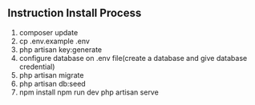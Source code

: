 

## Instruction Install Process 
1. composer update
2. cp .env.example .env
3. php artisan key:generate
4. configure database on .env file(create a database and give database credential)
5. php artisan migrate
6. php artisan db:seed
7. npm install npm run dev php artisan serve 

